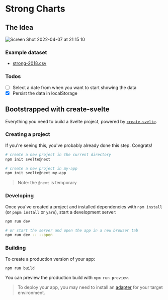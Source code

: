 # Strong Charts

## The Idea

![Screen Shot 2022-04-07 at 21 15 10](https://user-images.githubusercontent.com/58401630/162280211-9161dfbd-4370-4ce9-bbdc-a4213b5959fa.png)

### Example dataset

- [strong-2018.csv](https://github.com/sitek94/strong-charts/files/8456477/strong-2018.csv)

### Todos

- [ ] Select a date from when you want to start showing the data
- [x] Persist the data in localStorage

## Bootstrapped with create-svelte

Everything you need to build a Svelte project, powered by [`create-svelte`](https://github.com/sveltejs/kit/tree/master/packages/create-svelte).

### Creating a project

If you're seeing this, you've probably already done this step. Congrats!

```bash
# create a new project in the current directory
npm init svelte@next

# create a new project in my-app
npm init svelte@next my-app
```

> Note: the `@next` is temporary

### Developing

Once you've created a project and installed dependencies with `npm install` (or `pnpm install` or `yarn`), start a development server:

```bash
npm run dev

# or start the server and open the app in a new browser tab
npm run dev -- --open
```

### Building

To create a production version of your app:

```bash
npm run build
```

You can preview the production build with `npm run preview`.

> To deploy your app, you may need to install an [adapter](https://kit.svelte.dev/docs/adapters) for your target environment.

